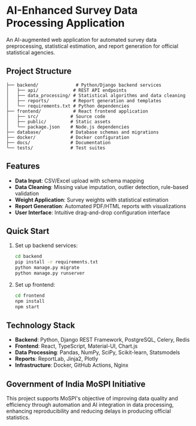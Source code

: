 # AI-Enhanced Survey Data Processing Application

An AI-augmented web application for automated survey data preprocessing, statistical estimation, and report generation for official statistical agencies.

## Project Structure

```
├── backend/              # Python/Django backend services
│   ├── api/             # REST API endpoints
│   ├── data_processing/ # Statistical algorithms and data cleaning
│   ├── reports/         # Report generation and templates
│   └── requirements.txt # Python dependencies
├── frontend/            # React frontend application
│   ├── src/            # Source code
│   ├── public/         # Static assets
│   └── package.json    # Node.js dependencies
├── database/           # Database schemas and migrations
├── docker/             # Docker configuration
├── docs/               # Documentation
└── tests/              # Test suites
```

## Features

- **Data Input**: CSV/Excel upload with schema mapping
- **Data Cleaning**: Missing value imputation, outlier detection, rule-based validation
- **Weight Application**: Survey weights with statistical estimation
- **Report Generation**: Automated PDF/HTML reports with visualizations
- **User Interface**: Intuitive drag-and-drop configuration interface

## Quick Start

1. Set up backend services:
   ```bash
   cd backend
   pip install -r requirements.txt
   python manage.py migrate
   python manage.py runserver
   ```

2. Set up frontend:
   ```bash
   cd frontend
   npm install
   npm start
   ```

## Technology Stack

- **Backend**: Python, Django REST Framework, PostgreSQL, Celery, Redis
- **Frontend**: React, TypeScript, Material-UI, Chart.js
- **Data Processing**: Pandas, NumPy, SciPy, Scikit-learn, Statsmodels
- **Reports**: ReportLab, Jinja2, Plotly
- **Infrastructure**: Docker, GitHub Actions, Nginx

## Government of India MoSPI Initiative

This project supports MoSPI's objective of improving data quality and efficiency through automation and AI integration in data processing, enhancing reproducibility and reducing delays in producing official statistics.